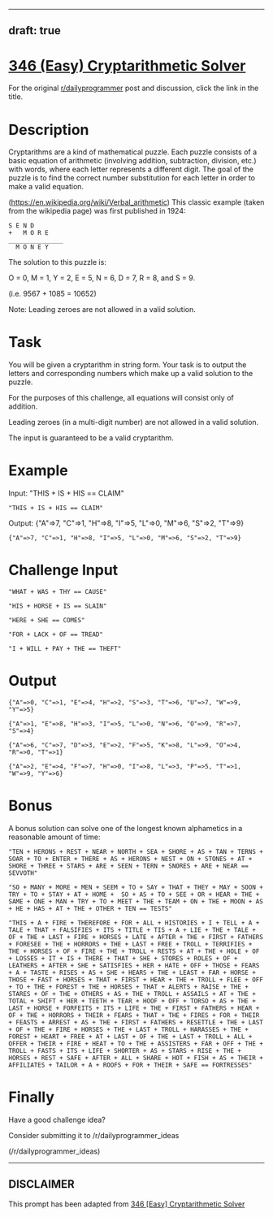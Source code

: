 ---
draft: true
----

# [346 (Easy) Cryptarithmetic Solver](https://www.reddit.com/r/dailyprogrammer/comments/7p5p2o/20180108_challenge_346_easy_cryptarithmetic_solver/)

For the original [r/dailyprogrammer](https://www.reddit.com/r/dailyprogrammer/) post and discussion, click the link in the title.

# Description
Cryptarithms are a kind of mathematical puzzle. Each puzzle consists of a basic equation of arithmetic (involving addition, subtraction, division, etc.) with words, where each letter represents a different digit. The goal of the puzzle is to find the correct number substitution for each letter in order to make a valid equation.

(https://en.wikipedia.org/wiki/Verbal_arithmetic)
This classic example (taken from the wikipedia page) was first published in 1924:


```
S E N D
+   M O R E
_______________
  M O N E Y
```
The solution to this puzzle is:  

O = 0,
M = 1,
Y = 2,
E = 5,
N = 6,
D = 7,
R = 8,
and S = 9.

(i.e. 9567 + 1085 = 10652)

Note: Leading zeroes are not allowed in a valid solution.

# Task
You will be given a cryptarithm in string form. Your task is to output the letters and corresponding numbers which make up a valid solution to the puzzle.

For the purposes of this challenge, all equations will consist only of addition.

Leading zeroes (in a multi-digit number) are not allowed in a valid solution.

The input is guaranteed to be a valid cryptarithm.

# Example
Input:
"THIS + IS + HIS == CLAIM"


```
"THIS + IS + HIS == CLAIM"
```
Output:
{"A"=>7, "C"=>1, "H"=>8, "I"=>5, "L"=>0, "M"=>6, "S"=>2, "T"=>9}


```
{"A"=>7, "C"=>1, "H"=>8, "I"=>5, "L"=>0, "M"=>6, "S"=>2, "T"=>9}
```
# Challenge Input

```
"WHAT + WAS + THY == CAUSE"

"HIS + HORSE + IS == SLAIN"

"HERE + SHE == COMES"

"FOR + LACK + OF == TREAD"

"I + WILL + PAY + THE == THEFT"
```
# Output

```
{"A"=>0, "C"=>1, "E"=>4, "H"=>2, "S"=>3, "T"=>6, "U"=>7, "W"=>9, "Y"=>5}

{"A"=>1, "E"=>8, "H"=>3, "I"=>5, "L"=>0, "N"=>6, "O"=>9, "R"=>7, "S"=>4}

{"A"=>6, "C"=>7, "D"=>3, "E"=>2, "F"=>5, "K"=>8, "L"=>9, "O"=>4, "R"=>0, "T"=>1}

{"A"=>2, "E"=>4, "F"=>7, "H"=>0, "I"=>8, "L"=>3, "P"=>5, "T"=>1, "W"=>9, "Y"=>6}
```
# Bonus
A bonus solution can solve one of the longest known alphametics in a reasonable amount of time:


```
"TEN + HERONS + REST + NEAR + NORTH + SEA + SHORE + AS + TAN + TERNS + SOAR + TO + ENTER + THERE + AS + HERONS + NEST + ON + STONES + AT + SHORE + THREE + STARS + ARE + SEEN + TERN + SNORES + ARE + NEAR == SEVVOTH"

"SO + MANY + MORE + MEN + SEEM + TO + SAY + THAT + THEY + MAY + SOON + TRY + TO + STAY + AT + HOME +  SO + AS + TO + SEE + OR + HEAR + THE + SAME + ONE + MAN + TRY + TO + MEET + THE + TEAM + ON + THE + MOON + AS + HE + HAS + AT + THE + OTHER + TEN == TESTS"

"THIS + A + FIRE + THEREFORE + FOR + ALL + HISTORIES + I + TELL + A + TALE + THAT + FALSIFIES + ITS + TITLE + TIS + A + LIE + THE + TALE + OF + THE + LAST + FIRE + HORSES + LATE + AFTER + THE + FIRST + FATHERS + FORESEE + THE + HORRORS + THE + LAST + FREE + TROLL + TERRIFIES + THE + HORSES + OF + FIRE + THE + TROLL + RESTS + AT + THE + HOLE + OF + LOSSES + IT + IS + THERE + THAT + SHE + STORES + ROLES + OF + LEATHERS + AFTER + SHE + SATISFIES + HER + HATE + OFF + THOSE + FEARS + A + TASTE + RISES + AS + SHE + HEARS + THE + LEAST + FAR + HORSE + THOSE + FAST + HORSES + THAT + FIRST + HEAR + THE + TROLL + FLEE + OFF + TO + THE + FOREST + THE + HORSES + THAT + ALERTS + RAISE + THE + STARES + OF + THE + OTHERS + AS + THE + TROLL + ASSAILS + AT + THE + TOTAL + SHIFT + HER + TEETH + TEAR + HOOF + OFF + TORSO + AS + THE + LAST + HORSE + FORFEITS + ITS + LIFE + THE + FIRST + FATHERS + HEAR + OF + THE + HORRORS + THEIR + FEARS + THAT + THE + FIRES + FOR + THEIR + FEASTS + ARREST + AS + THE + FIRST + FATHERS + RESETTLE + THE + LAST + OF + THE + FIRE + HORSES + THE + LAST + TROLL + HARASSES + THE + FOREST + HEART + FREE + AT + LAST + OF + THE + LAST + TROLL + ALL + OFFER + THEIR + FIRE + HEAT + TO + THE + ASSISTERS + FAR + OFF + THE + TROLL + FASTS + ITS + LIFE + SHORTER + AS + STARS + RISE + THE + HORSES + REST + SAFE + AFTER + ALL + SHARE + HOT + FISH + AS + THEIR + AFFILIATES + TAILOR + A + ROOFS + FOR + THEIR + SAFE == FORTRESSES"
```
# Finally
Have a good challenge idea?

Consider submitting it to /r/dailyprogrammer_ideas

(/r/dailyprogrammer_ideas)

----
## **DISCLAIMER**
This prompt has been adapted from [346 [Easy] Cryptarithmetic Solver](https://www.reddit.com/r/dailyprogrammer/comments/7p5p2o/20180108_challenge_346_easy_cryptarithmetic_solver/
)
